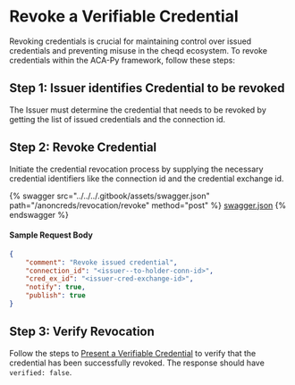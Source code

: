 # Revoke a Verifiable Credential

Revoking credentials is crucial for maintaining control over issued credentials and preventing misuse in the cheqd ecosystem. To revoke credentials within the ACA-Py framework, follow these steps:

## Step 1: Issuer identifies Credential to be revoked

The Issuer must determine the credential that needs to be revoked by getting the list of issued credentials and the connection id.

## Step 2: Revoke Credential

Initiate the credential revocation process by supplying the necessary credential identifiers like the connection id and the credential exchange id.

{% swagger src="../../../.gitbook/assets/swagger.json" path="/anoncreds/revocation/revoke" method="post" %}
[swagger.json](../../../.gitbook/assets/swagger.json)
{% endswagger %}

#### Sample Request Body

```json
{
    "comment": "Revoke issued credential",
    "connection_id": "<issuer--to-holder-conn-id>",
    "cred_ex_id": "<issuer-cred-exchange-id>",
    "notify": true,
    "publish": true
}
```

## Step 3: Verify Revocation

Follow the steps to [Present a Verifiable Credential](present-a-verifiable-credential.md) to verify that the credential has been successfully revoked. The response should have `verified: false`.

